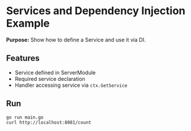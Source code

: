# Services and Dependency Injection Example

**Purpose:** Show how to define a Service and use it via DI.

## Features
- Service defined in ServerModule
- Required service declaration
- Handler accessing service via `ctx.GetService`

## Run
```
go run main.go
curl http://localhost:8081/count
```
